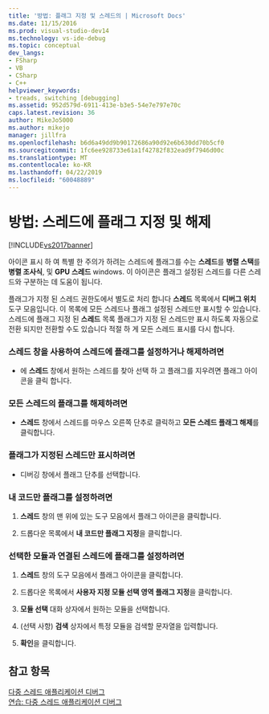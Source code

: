 ```yaml
---
title: '방법: 플래그 지정 및 스레드의 | Microsoft Docs'
ms.date: 11/15/2016
ms.prod: visual-studio-dev14
ms.technology: vs-ide-debug
ms.topic: conceptual
dev_langs:
- FSharp
- VB
- CSharp
- C++
helpviewer_keywords:
- treads, switching [debugging]
ms.assetid: 952d579d-6911-413e-b3e5-54e7e797e70c
caps.latest.revision: 36
author: MikeJo5000
ms.author: mikejo
manager: jillfra
ms.openlocfilehash: b6d6a49dd9b90172686a90d92e6b630dd70b5cf0
ms.sourcegitcommit: 1fc6ee928733e61a1f42782f832ead9f7946d00c
ms.translationtype: MT
ms.contentlocale: ko-KR
ms.lasthandoff: 04/22/2019
ms.locfileid: "60048889"
---
```

# <a name="how-to-flag-and-unflag-threads"></a>방법: 스레드에 플래그 지정 및 해제
[!INCLUDE[vs2017banner](../includes/vs2017banner.md)]

아이콘 표시 하 여 특별 한 주의가 하려는 스레드에 플래그를 수는 **스레드**를 **병렬 스택**를 **병렬 조사식**, 및 **GPU 스레드** windows. 이 아이콘은 플래그 설정된 스레드를 다른 스레드와 구분하는 데 도움이 됩니다.  
  
 플래그가 지정 된 스레드 권한도에서 별도로 처리 합니다 **스레드** 목록에서 **디버그 위치** 도구 모음입니다. 이 목록에 모든 스레드나 플래그 설정된 스레드만 표시할 수 있습니다. 스레드에 플래그 지정 된 **스레드** 목록 플래그가 지정 된 스레드만 표시 하도록 자동으로 전환 되지만 전환할 수도 있습니다 적절 하 게 모든 스레드 표시를 다시 합니다.  
  
### <a name="to-flag-or-unflag-a-thread-by-using-the-threads-window"></a>스레드 창을 사용하여 스레드에 플래그를 설정하거나 해제하려면  
  
- 에 **스레드** 창에서 원하는 스레드를 찾아 선택 하 고 플래그를 지우려면 플래그 아이콘을 클릭 합니다.  
  
### <a name="to-unflag-all-threads"></a>모든 스레드의 플래그를 해제하려면  
  
- **스레드** 창에서 스레드를 마우스 오른쪽 단추로 클릭하고 **모든 스레드 플래그 해제**를 클릭합니다.  
  
### <a name="to-display-only-flagged-threads"></a>플래그가 지정된 스레드만 표시하려면  
  
- 디버깅 창에서 플래그 단추를 선택합니다.  
  
### <a name="to-flag-just-my-code"></a>내 코드만 플래그를 설정하려면  
  
1. **스레드** 창의 맨 위에 있는 도구 모음에서 플래그 아이콘을 클릭합니다.  
  
2. 드롭다운 목록에서 **내 코드만 플래그 지정**을 클릭합니다.  
  
### <a name="to-flag-threads-that-are-associated-with-selected-modules"></a>선택한 모듈과 연결된 스레드에 플래그를 설정하려면  
  
1. **스레드** 창의 도구 모음에서 플래그 아이콘을 클릭합니다.  
  
2. 드롭다운 목록에서 **사용자 지정 모듈 선택 영역 플래그 지정**을 클릭합니다.  
  
3. **모듈 선택** 대화 상자에서 원하는 모듈을 선택합니다.  
  
4. (선택 사항) **검색** 상자에서 특정 모듈을 검색할 문자열을 입력합니다.  
  
5. **확인**을 클릭합니다.  
  
## <a name="see-also"></a>참고 항목  
 [다중 스레드 애플리케이션 디버그](../debugger/debug-multithreaded-applications-in-visual-studio.md)   
 [연습: 다중 스레드 애플리케이션 디버그](../debugger/walkthrough-debugging-a-multithreaded-application.md)
